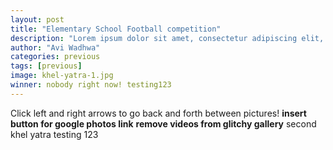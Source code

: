 ```yaml
---
layout: post
title: "Elementary School Football competition"
description: "Lorem ipsum dolor sit amet, consectetur adipiscing elit, sed do eiusmod tempor incididunt ut labore et dolore magna aliqua. Ut enim ad minim veniam, quis nostrud exercitation."
author: "Avi Wadhwa"
categories: previous
tags: [previous]
image: khel-yatra-1.jpg
winner: nobody right now! testing123
---
```


<script src="https://cdn.jsdelivr.net/npm/publicalbum@latest/embed-ui.min.js" async></script>
<div class="pa-gallery-player-widget" style="width:640px; height:480px; display:none;"
  data-link="https://goo.gl/photos/75wBpHismzfdZYfq8"
  data-title="Khel Yatra August 27, 2017"
  data-description="114 new photos added to shared album"
  data-repeat="false">
  <object data="https://lh3.googleusercontent.com/v2k-hdEiqK9aItDHgNe6TxKfUqsryvcGYksQzgwkxzwNChwfG6on2galP3ByJLw0G_oYVa73YAHVf1ZwGKhwGL0mHgvI8ZraJ3EtrFKsYVg1mZof2N6j4QsOaPRB0anJoA3sZXAwTeY=w1920-h1080"></object>
  <object data="https://lh3.googleusercontent.com/WhhLocV88tSQtZr8tMCYa3Wwb4lMkKW07kadvgtheSobEw151Kkckls3idx3X16fMB_WuRbDQDVk1HqedT-ib3SgiRA8fRcZ8nuPg4a6wFtM6O_UI-m-Pyj-pnLqu9TOz8LVuibvJvM=w1920-h1080"></object>
  <object data="https://lh3.googleusercontent.com/ezJDUFXdIRe-TR9DTROODV5RTdNoy76M3cgE9kobl9_H9icgvkM46kgSGwFLL-HTQ8ncwF_lO_a4Q923yg0vyLbpybn0RmL8zG0jzS2CBfc0Y2DWnsrftNeA3DzLJuU9dr_rLftUgds=w1920-h1080"></object>
  <object data="https://lh3.googleusercontent.com/mZhiDaarfdsUX9FtOzJuqBul0v1UeCXPnhNrU6wivcMZ3w3bPKE8qmZINQXgyHDSgR7ZDiFZVd2U1rHA3xxUTLjxxc1-2gQ6nHg38PLrgeMgGzZy0BTHlno5BRr1q6zAKkzuY60frbY=w1920-h1080"></object>
  <object data="https://lh3.googleusercontent.com/Q-ZP_lzmnHPOuUDepgk5OlH6IE5Ff8JnT9jw12bY3ujfj9tYTLhRkzRwdD5bLj36-EgsZJK6ivqBwfR6Xe32eDIXZ9gqJGEGE_PWiAKomnteGDwwTb9TWzeYDNTaxjV6s7iGq3QAaUg=w1920-h1080"></object>
  <object data="https://lh3.googleusercontent.com/0F9vPM_SrABFBPoNPNzrHwalBBaZ0IO3qRuyaaadg2Z0Kr2vSPGY9BarenfWFiJflYSub1nJH3YLq3lTP6Q8KpNWcrELWVrnHmXqSG8lAjPWr_SzPSSyISP4ngQFowAnMljTLJxOlMw=w1920-h1080"></object>
  <object data="https://lh3.googleusercontent.com/FSxrAw8eEubwm2Dkq5HIHWRoguHbwr2YZNzLkYta4SX4inbZug5miIF4W-ZMG6L2yZDrCCoYTQNC4o3FplnsRh-j3uSnq3bShE-nOMRb8nNjQssdfHGk-Pz6rch3x2MBlECOUNMnR_Y=w1920-h1080"></object>
  <object data="https://lh3.googleusercontent.com/rQCYvU-qEMSTRn5kf2Ap-8vAVtI1QUiDIyoTmosY0vCmkQzG5qkv55It1fnSzPc7xr7YJ0bvhJyv4JERHTM3ec7UmWsTG0vH4ixxmvRJ8hF6oFgTrY4XDYCeXP9F5vsea7H_sm01uF0=w1920-h1080"></object>
  <object data="https://lh3.googleusercontent.com/UT4YkAracf98ScpIZ9obWfnnSwQiCHiRD37MarH6ZIuT4IdFwjbmVKfVVG1ydJWkAR0GNc3WjTqIUxP9bdCdsz3sm6vW0274zkcbXZEetrDCym51E4RUBoSxor5lIZWDG_kbSMwJrPA=w1920-h1080"></object>
  <object data="https://lh3.googleusercontent.com/9EGmZ6zEdAmvPdYkNcX0ZML1SDL6JxvtSwvg9rSONV6rgtPhGfO-zlRrC1Q40zJzvNsZOBCQ_IoU--t5JfJvd-W0euEKstB5idO5vTwH_y4JU-YH1W57ZqvEYsElmfiMyLd5hDlZoLY=w1920-h1080"></object>
  <object data="https://lh3.googleusercontent.com/Zbi_JfoYG95QJyIIvGorhprWQMTkR_FuIhglT65QowgZAHA25AB28zLsB3jSQ0QolgRBTCL5yxdFcoXugsqPcDIqsswM6AdH5KCLbz86c_ckuBsuRezRNGTaZTArTI0NxVkCpzIrR3o=w1920-h1080"></object>
  <object data="https://lh3.googleusercontent.com/-bEMr2I2Wlttj2tXrtP2ITVDK2bE6SFFoAqR8pmRQ8iBySUUeK-II_K_ayCYZJYtS-TAhscwNX-cEEWDZuRp4MjwfcN65hMpppMnR8gW5IECxa48pI2P49eENzFccJLpt9FNVifoe-8=w1920-h1080"></object>
  <object data="https://lh3.googleusercontent.com/lJJdlJls7m3YLw8QP0Cm7owjxv4AC88HIdlgRbGNsYcAkh9RA5Bj3JpCzRdNdf4H-reXJkJdJBpmnTZ4fW1jPysLl4qf7cpfNg66HYEHIvFN-4Ss5mk9RwBQIz4vghe6UT08FWoBzZE=w1920-h1080"></object>
  <object data="https://lh3.googleusercontent.com/rjzngBuXwFd1ADP3sjHuZ4NfZt9Kp-LvjUW0GK9ix1LUFCCbqPVfTNTTot8342a8zWuRuy0FjHRRXgqxOKgP4VARLiwu0wJA7S7KY1vHr9Je_toi1-B-0hTa9PJVFbDOA5FupLxRfYE=w1920-h1080"></object>
  <object data="https://lh3.googleusercontent.com/dCnRM1P22LiKbswt5yEaJrMDbOnibjL01H7yjN0aeOhcEKbuNGlDXr11jSbXHuN1QMvJjGNvpDq5kk56xpmZGuJ9DKikyBNbfmf3Ep2LBF44s-JSh_SYBRfrOwep7G2rT7MrKXVNlFs=w1920-h1080"></object>
  <object data="https://lh3.googleusercontent.com/7TgJwsNB0JLjYSYkZ9EjLwb6Acu75tPj-kitPlkDhKs_de7NzXFPWDgNQnpUncY-rqw5vDFUAx2nt6tmz6I0zFICXEy9JySw-vsiOoGGKlAuM8puRqZwrf-UoH7KF1LjOU6ebuosyWs=w1920-h1080"></object>
  <object data="https://lh3.googleusercontent.com/Ulp15sAE_Raeane102VXBmW_drzo468ENnk_99fOlaBM_QGf3EIYPvZdixu9wI6ci19UCXDU3yXZAI7_oQfEu_y7IEfAydvEk2Qb3fu26bYh1thoyjmw5rqGvjDvmtRO2QwN4nBpse4=w1920-h1080"></object>
  <object data="https://lh3.googleusercontent.com/CWDKRyNnKAtTumnA8VVAcKD4dEZNCMY9AN6CCOrhDoch_XEbSNpKzhg1yqtUHDcvlYFYpPgx5rxGDL601boPNxqDM38LtpWQEr5-cEib1xlsbztNpgsBSNn840k1hfPdWF6lbMPhuMQ=w1920-h1080"></object>
  <object data="https://lh3.googleusercontent.com/QSDUlv_nyIk5V2tjFUdaK65GQtFbjkLy6yW4eKmb3dLrPuvOsBDjfDtRzF2ADgpw9yjjHKwdl4mX353SHBDrCYGRYZ6SRM8zFqa32G4o28q0hqVrDKmHhHEIm8vhQXfoWZ0vdD4O72o=w1920-h1080"></object>
  <object data="https://lh3.googleusercontent.com/zZoadPNJDFq0wxLSLJNdGyscsKepvrJKvzZlJFtETfcSNsA2xsnRdi6eJcL604T4pdSXrczAEfhfIldtWOwelXiIwB9N7OzusrrU9sNhl5z9KQzFeT58AxwQh_yIuUQLjV-hLgARLcc=w1920-h1080"></object>
  <object data="https://lh3.googleusercontent.com/QvpLUTW7D5HSxShR5y8x-VeIzvy1_Ll7OWIZujGuWbg-kTsXDPTzh85ESQZZzZwq-4WY89ae3hgVyps0zxnzQKMjiyV261iFHmnVu0zfTvBlfNen7c4qaqd3EesZRdNE0s1o90vPfME=w1920-h1080"></object>
  <object data="https://lh3.googleusercontent.com/Ds0C-f6-t9OSJQI3N1u0ndFrvc12fx9og5SVX4x8mNdccBl3QLdpOk-oTvJYp9tbk_Bgb563Hra_cfcQphBlYaPhXuGOSZeiRT2VBkcsghJ3Y_MjdCHfHOIU4c5nnrOmlHLL8jY4Ldo=w1920-h1080"></object>
  <object data="https://lh3.googleusercontent.com/DVHT8DAkEBvMwxNqXexKgiIu9Wh7agA9QWR_iSnIXMxXLgKjQjiQYuLmuPbQvUrDadU5ujCZ4IcRuk56AGQZ5OMc_wME99Adc7kGOxlPyVaAK06q6-RFcDe85UnxbPyb8e_ta8CoOrQ=w1920-h1080"></object>
  <object data="https://lh3.googleusercontent.com/c6WxxBluwk_IeOr1x6Io_s-Z6O_lzgVy5PinBgBYCPul92pvfeUqRzk41jO_dUz6vu0yFbebHY-S4i3J1Ix5F4PhUZO7GuSj3flhYbTudV2DBXtIOqTuwWOS9ZFD7aNkxNHJVTwi9rA=w1920-h1080"></object>
  <object data="https://lh3.googleusercontent.com/ATT76v7149myz7V54UNJ2yLZvtHd7hj4uKMCfYHub9cJ-zFoSFKTN1Dl-TyQlr010jxNoj55Ws76IuXvfBhd9GGSwH7rjmhWQ9ByJ3RXbyPc0_ipZnVPxZrd-N6vsfupgW8Ftt-EkMQ=w1920-h1080"></object>
  <object data="https://lh3.googleusercontent.com/GJ9ppSm4IWkNIzOsRruq59aaN2Twf8Scz5FO3i0NtsFGeZXzlsl1RtwkOdoJEWwHH7Bxu2oJByKaTtywfbR9gvwvRuxLRkrIyDKPyZevRiBNssON2x4E0B-7TQ3I2l8S0FM7xasy_XQ=w1920-h1080"></object>
  <object data="https://lh3.googleusercontent.com/uypgfSflAoPWCxgCL1IRRTAxE0F6hBcqMGnsxR9F8nIhVvhjEXNtQWSQW-V5fkGmKWkmAxfhPLLEi_-tH3OK5dlN1xkogzqTg3oGzCqI2gbwA1SjGTCZ8m2dEgZG-7tymYKXxHs2DEY=w1920-h1080"></object>
  <object data="https://lh3.googleusercontent.com/sU9uzvEQrEH-M7HQp6vIInPVj2dnB2bViUB51kUJRrEP_h4opA4mO3mLHW9ct8nZdlm4q98ydsh4fH0WDNGsPfchObjV6xrNKUOjSnEndOxARH19p-_egir3CfeyWQA0iHz_q9XcGcs=w1920-h1080"></object>
  <object data="https://lh3.googleusercontent.com/47tpRwf8s838og4F8yLntfoLPoYUNqgusZC8si2fik00y3yKiAOVHHSmHB8G0csZMuObmHMNb9BgJCgNQyqlBgRF0aaRI2kPmzdZzbldKV6WXbhswYRPTwtW25ycilGWWres0Emwsak=w1920-h1080"></object>
  <object data="https://lh3.googleusercontent.com/nys7N8_Vm1fFIfsD8Nc2yJYB03jP9JCDUo9jus36CIQgC6wLFA_as5BxmJxzlnbHa2vyO47xALDLp5NFVbkoxBOZW3lAgqPEuDVGijFc8sxq4cc3GNCGFzx2830npZ_WvHYKUrUG1V0=w1920-h1080"></object>
  <object data="https://lh3.googleusercontent.com/eBuRqNJK4fXD7JwtFbc6DlRdeMSjXVaHv2ZiKONqN7f6Np2biYMnmWIlx9C1H2H5vXbkIeOepVn5iClxqmpKfvsxZ10FdWFg5rimZNUj_H1apHy9Zvgpnsp5NfNTloOQSROFyvX50YU=w1920-h1080"></object>
  <object data="https://lh3.googleusercontent.com/_zf3DQV704i0G1CXD5kKTLtt3AFh8e4flgf6qBzCOu5467zlySsDSI9MQmbSupGRiLCQK9C-mBHQ1KHPxhjqvgr8YpJTl-W53q75BqYCjA51C5gZdeCbr7SOeRf8DX4qN_yY4aez0DA=w1920-h1080"></object>
  <object data="https://lh3.googleusercontent.com/J3u6TRmKspz35VvG5a0zr7wwVAXzCxSHpGleLlg6tJ-YvB5pFQI9bHIAylZYryTBqtkQcJdzZK1WmlWVYpWc_S_B35ZV0VKsaKfsla3Me6yUtqNA5kmqGOzZ4CANCkfnDwoOz67YxOE=w1920-h1080"></object>
  <object data="https://lh3.googleusercontent.com/jxS0bF1D_Tt6dFr5eI0PBJpvpkUIdDG64TpeaK32qjdxExMAB0z5yQbt8yIQdOOD5aZW6YxvCPqLdtjqLp4RwgPpqF3HjsWoEKSfGrTYGXa-UxrAlPegdmft2IFqMxEbIhdLopWOARM=w1920-h1080"></object>
  <object data="https://lh3.googleusercontent.com/MBTr4_7y5O53XzvCjFU3ME51e0Dt2XVZkKYR20CwX-_n14D6I4HWDtCMdckAacEoI_qzSDzN3dx9W6mkVMMeKtFaV-fxCGBpWPJi4LYPG2FTFBoK-__p8OEdKxlnIB9VSkab-7gmyhM=w1920-h1080"></object>
  <object data="https://lh3.googleusercontent.com/bpTcQ_rBEknGhT3XZm2CydO71nGDIghqFEHzeKop8QYHeat7gmaYUc5gG94iG-HckzflUHu2P92ifnAFg3XKhAYHuTjWYBnnMQDRgAm7BvqigNioQjwrgUG7f8pYLM2bfR6VWtjDAEY=w1920-h1080"></object>
  <object data="https://lh3.googleusercontent.com/cWKALYHud4sXtR9OdNe7MMvxZoe1XDvz1qwiM8hxTugyyGxkE_WedbjLk43yPN4al7s2-Jboy0otJj1mqnKWMC9y4E-KszQtbX0ZFEMxl_gDIJzlHGgoRHYq1iK_Lwm3Vk6QOhDxASA=w1920-h1080"></object>
  <object data="https://lh3.googleusercontent.com/1q8U5J8AFmPLU1p13ei8pFUNPAbA_6-FkIen_Zbsd1O2CUPyvq1ENuOdFBhePPkegLDBPZ0X5IXQk6ZKXB7E64UhTHVtvK0V-pVlIgIF8UGN4DyFmXwUR6Rb73_S1yQPKAJu2syz68Q=w1920-h1080"></object>
  <object data="https://lh3.googleusercontent.com/B070KThyRVbbYB4Yvc5szmivEzKmmaD97dDkKrw0vFFyy_Xou90FxiBkq5m5f9f37PtVXPT8QHea8UhMfWBIGh707NiBAaZFjUx8UR7hIZzBfwMLBribsEUm7qCNC_wM65JhFxMpvwk=w1920-h1080"></object>
  <object data="https://lh3.googleusercontent.com/yxpCcEjMgoTQfpft6R9vratU5xjUzIWF4CCQMkG0jZ5A2xz3kNGNsRta0j-Zm6buuJ5BrjAwdhUGwAuM6UT8lX_-_h5eOTIsa_2Q5-1yXVsfg1SphFRa7Qgr03DwSqj02T6VWvkbjtU=w1920-h1080"></object>
  <object data="https://lh3.googleusercontent.com/UY2nGwmG65XQrhvFQeo8VnqiCpJmuxOrNgUDibTr4K0NK2tOlSN1xP5Tv9YhMTxjFtyrnwSvIPY7gp3srsm8L_rnEX75ymRx5A1iNnj4T8lyv8qXbSg-qv6JzvOlCcrYwEj0BUUlTus=w1920-h1080"></object>
  <object data="https://lh3.googleusercontent.com/yBIwABbmIcrUIi-H1AbNgKRFuGev2wUyTrVTZHjrC4EwFIOudw1MYpDC8Hl5bsDIvfW1h93BxZ9us6q9Xt8aR2NqYFyFXWjTScjtCBZlohM3Vlq4lUG8JeZ3PXyFrA33rb07ZyJuJ3k=w1920-h1080"></object>
  <object data="https://lh3.googleusercontent.com/x8aYap8Dtfhstu0krfnzwvNfRfi5OQZoJReLHPbWE5VPE5S33RHhVkBCW-KSlLH4rvkd5QWwD_GXgUxLyGLuhvYIr6jaS9i9LzkKnTBNKvoEFhKgn9968Qj9bYBVVO9_BGqST8aPDl4=w1920-h1080"></object>
  <object data="https://lh3.googleusercontent.com/8HpoamoHsk1znB0INQuR0pQwbjdsHDyCsn7RxFrmyE17OVln2DMBq8X_0N-1WoPyMMvByUY6zoLLNOc-tg1DTDyYZno8kxpY7AuI7r23uKtLiDnHNAQIWdE4AFsEYhzu67rIFWmUNy4=w1920-h1080"></object>
  <object data="https://lh3.googleusercontent.com/DstwgCyPY07TIffxjFUIm8y0yv3rQQ1BsdFrf_j73bJVnBK_E3LPBGi4ZSpbJszRZgV-zIw4NN6AcGP5Ul6VutOy_zV47ffWAw66QV5gGst29Ge9DjUSBAZ8SnknI6YxI6SSscT7Tw8=w1920-h1080"></object>
  <object data="https://lh3.googleusercontent.com/i4-6LyRFZKNzxa2SBw6-yorcB4m0Ehy6X8ttWL03ePf65kRy-htUfSkrx0Y_gV-eaIKho6ZDpviSHwHv3mi4IJtqmXWjwiHYJUUFhd0lUr26Wo4o59HkAhViF_LaWDhvkurbX7dmlDA=w1920-h1080"></object>
  <object data="https://lh3.googleusercontent.com/jRQzj7SMLhudC3LdfFtZzOYzjMPw_iBrXyQGDfgFYFIr1kuFbg0YHPrHoDiVhVV3ZL-HdFugaai62YFk89apDt7wHaDR4bcZlaM2WiBsLO1sUeS27c4umRsg1aKyB6NtJcjaOjWwmQM=w1920-h1080"></object>
  <object data="https://lh3.googleusercontent.com/KprthLwTTRmgJY_qo5rh5cBp1L2oMjHyAmWosekiIaOSHmnL54mTI-n-lvxp50ljyG26sYhnTkWXa_CwKUtiRRHAqATpWdLeY3uUrCEtz7OPfCFKsnbQoCXzUN-Go5z7vmftAL1n-UI=w1920-h1080"></object>
  <object data="https://lh3.googleusercontent.com/1K9_W_KmjIDXr9BufH10HlPgkOAjkT4rta9A0P2RfO5q4kOelWaqtdCHKUDL3aqfukqaWl4ZIchiInmMsUbrIPHzHYYQLsB3VsB-d4DQhO1MluCdTKyqUYnaUpKE-3j6994yn01yvWQ=w1920-h1080"></object>
  <object data="https://lh3.googleusercontent.com/DaGplEkqkAFG8iq56l0486-aKhoBoWksh18RO7foofed8GS9TiyblqNcnRx7Ou5KR55446nF_SWHp6OPYBB9LHbrD_usMMoQIV5CsBBNZTsMhAZR0XJq5TAELUYpNgr3V05k0mFJDKE=w1920-h1080"></object>
  <object data="https://lh3.googleusercontent.com/AnSo2mYv6ATJLMEVYhXz5hwu3rzyDKNJikbqc6qyiQCLoThalv5UCzck_U3x6JDykIydA3psh_snKlX4PPztClYjq1Oi08COKGOyYzr1XFyEJAoXi_2kKv0s-fy4a7k1ff9HOrEua8U=w1920-h1080"></object>
  <object data="https://lh3.googleusercontent.com/Df3F4PuplKBt_RNP1KAqn7RKwh0RvybJhgKYQwWsMnSNgUqylBJ3Q12r0Q3R1VeOXFqqZzWlJRRdiU9BSDCKPKY78T1vZfdrkaNEcEgLy-3hLPnWzr_UdFWvziaszIB93ZwzY6B4cpU=w1920-h1080"></object>
  <object data="https://lh3.googleusercontent.com/FsI00I5tET-V2GwNi8HVc2FR-GVbsSPG2sfM_kelifi0d6B87F8u-qe5VHhVOlZcoZO-3HWH33cZLamH0U9_PJx_izNsWY_NS2Bcou0Crmu_mM_1AOTyzrxfzEJPIrhXrvrZV6yPmz0=w1920-h1080"></object>
  <object data="https://lh3.googleusercontent.com/f4uVFD6LCzHFNpyKpVl0sc3I-ZbVtngRLfv77SyJmRzpSwXEEcF8lDcLieF0zNL6Fppi_ECSB-OzOzGDJSqtKhqw-ZBUzS2MaMqs8DjdEHKq6r0OA4JKYpzOtGK9S3cmxPheIkuCw6w=w1920-h1080"></object>
  <object data="https://lh3.googleusercontent.com/MtWlaFicqnoDgU13Us1dS-eww6NKBHCSukPr7O3iInzzvksecvwwkPFa9p51C5C_aXbTFvM96iSthE68DcvG9IVdX2ttMMRHUOv0-ftQaqS3S2uCK6aWNZAORXShj3EF60XHsP2aKd4=w1920-h1080"></object>
  <object data="https://lh3.googleusercontent.com/VqI5XN685MyysXyH_tCMJB8WBHcbyT9kM8V_ZL-7gvZB4aUg5VT1aSxSfiwaYtrW9TeEzjJdx8qv83T1PawC5rFzN-1skGp_CvNKc5SUqSpJsQnCU0E_UyUnbLdnNuizD1y9TuTPkn8=w1920-h1080"></object>
  <object data="https://lh3.googleusercontent.com/-P-JrJkLVba3CcmumL6NpNJsCFlzRGq-vBj_TrgSNbodZwvPjSVEog3_99t6KqEyoGR5TMyclbmk3fMvQiYScRENITSjqTQw6t1RaNYvKkbA7GkVm3x2MFw6vWoMEP0Bza73BeryOTI=w1920-h1080"></object>
  <object data="https://lh3.googleusercontent.com/f6rJ68MW6lzCewsGAuiPdN8_PRrL0CGPg_wHaAQTt--uNbQ2Boxq2r9AKKgC90QcZUVa9fCogvgyzAPAVrvEV9b40knH4Oho5fjt5VmoZbk582iJSq4tDiLqJfompfI_RiNcfr20SH4=w1920-h1080"></object>
  <object data="https://lh3.googleusercontent.com/wC6GBoeJu4qEDJCCAm_j3fXGMd67-C_wXFbM-pleCpam9ET_cXAftu6qTiyWmdvgd4NSsiHEoHuUBDZkvma_T0H_dXKiuc8FlyvwUTJNWg1IZrhz9sZoJ2wTx3QrOSzWMvGZYxQmklE=w1920-h1080"></object>
  <object data="https://lh3.googleusercontent.com/e4yYczijWP0h-AA9ohoLhvojxBcNkRFnddvsA5lyZvmkpc6JWUZ5epmNg-Yr2apofDxdcbexbxiSWv-UlCE5tNMtLisSWV0CMkPLmXWUOWIwZ_9V67lKLhA_RjblhSU7vmlxbqx4iC0=w1920-h1080"></object>
  <object data="https://lh3.googleusercontent.com/QwvUg9Fm3eCLHrEryi2-7vv_fmgsahPqlxqGXi_AW4j9MOdcWtNUUeDxtMWgNNsdeU9nrRyFNM_XrYZ9saPxx5QPBkwnpthgZ_x5sfC24Z7gKdmGBzJVYUHfi_DfZRaSes29gOoz2MA=w1920-h1080"></object>
  <object data="https://lh3.googleusercontent.com/bI4jxfjF20mamuP9mJLwOwXR8_9JFoV1MFSMhMbs44AtBHu-I9KM8ao6tHa6SW0del68oNkoW-7AdwHRO4ctqnhaa0PxPhtEDe1KFGEv2CM--T9dEwNVX8r9zSmHXkDx7VHBmzFBY2g=w1920-h1080"></object>
  <object data="https://lh3.googleusercontent.com/46BYJcBaWSYfdE-REoKH5aerohv8sa8qnFZbLr9Bpbilx8Zv489PvMl-nwAmRW1o1CfYcsFZvgt0XDwf20UMEzZboz-kCnvHcxXh2cA3w2uq4kbEwnlVwpOXqvJBGEcexGXGlxebHnk=w1920-h1080"></object>
  <object data="https://lh3.googleusercontent.com/WqWMdjbp-CsGDsE7yvd5-0L_aZdm0-dJgwdAn8AZ6UZMMh1kNseUD3IhMDjWsmZUOgNY-3hQk7vRuiYD8ndq9KP9ti9CWwDM3g_HW6vL5O49IXs7TqqyQp1pnwFLIg-_ppYRI5UGVPA=w1920-h1080"></object>
  <object data="https://lh3.googleusercontent.com/ZWHNRY_Q80Zpih627Yw9XRW4RmYr7Rip418DfDOjfiiHShttK7TZmjPauKyNiiwokdbda59Uupo7yPXqUzQPq6vm3KpyIRpvQJttM_seuNAPOL057nRJx9dclvQaJ4E9XbT2zZK2yfg=w1920-h1080"></object>
  <object data="https://lh3.googleusercontent.com/c37v15vUVzEWPblFJfj7KJiI-MfwLSq_8qGUVlEvfNye3uC3IU_MmiXcNk7P_SYsqANxCwSyPrEzp7Fj4uTOpPRrIB3z3PquHLG1hcS70RjdHKfN_pP93UX5EgyCE1xolLunLF0BvJU=w1920-h1080"></object>
  <object data="https://lh3.googleusercontent.com/6SyDwGWxqYfIcW_gY64Mwuz_YrZ0h1rfKIsJ8Ma5N3BPJ40tLVl9nrU4Ut27eKB9JM8tDf9xCh6X6BvRQcCDiFnbgipChTMUg4BvtHIjeBN6cYzqJmPg4Kmyaxa-QK00IRLdF0mMYrQ=w1920-h1080"></object>
  <object data="https://lh3.googleusercontent.com/pL25-G8ZI74MLDY7O89wsMUPFuEWxn22cOHMMigMirq6lSsHSGhTGMfnvjNltNCCoPbjjQDVsOQ40CB9fv7_pOFctY9uOVkZP_dHAPgI0EXWMOkA2Rfb0xp0ZUp3-bF85BA2VSuWaGA=w1920-h1080"></object>
  <object data="https://lh3.googleusercontent.com/G899LjZ8LDvwPQ7T9TxgnMwjn3vSQ0BgcAmuXe24kYZtElW_CndHCKvbBuCY-aKG_ACNv2IIf0GP72z_51Af09dka0kdibD4DqbOeVherMUwAjGFj1nMGYz2rYF6BnzmF-QmfN8PXMk=w1920-h1080"></object>
  <object data="https://lh3.googleusercontent.com/4toYlzRObmIF36zocGSxbXARqZifspboAUk39BZsWyy3QHPzF2iVgOXhCJeZirEdjIcrw4xWmXoBp_6e0a9G3wrP_cDVZGBNOKQGJMZ_9uBm52wMQijUJ_9RLFqM6sejaYHwMhL9EK8=w1920-h1080"></object>
  <object data="https://lh3.googleusercontent.com/MUvQpMwGiibzocTJQPEEmJP4cO57v-GeOq_JHXshxQwhEtV302B00FOuRGNfQkTfvpaRwf6gKKd1p-ELyZdcgE8ueQ_ZkftnyFyx80CrBKyV4LKqY_6b4a5_K76uUB8GucHmRW7Dkt4=w1920-h1080"></object>
  <object data="https://lh3.googleusercontent.com/6CRkYSDeppBbciZKys0Gq2FIh-tW8drjyG7GlLEg-zo-HmupYHtQeFL898mfoq4892g93MhDaTsvpMDe4AfbnQSplzdPGM14QclabhXhW3uh_lg-xhZmpCTRFdJdk7pSG5QiJaPS_jQ=w1920-h1080"></object>
  <object data="https://lh3.googleusercontent.com/bIXWyfLGWSR1F8yykwaNAnzaJgyceyitsTk2hrk9PC4ySCV86SUTd3hHtG7uJnd1IgCNesfVbI9ajuFOKoytsZhXhiUDCTYCdSfOOaT0N3JqIzt9xPZZ8r3btLhMJ74jJ30hgXuG5uo=w1920-h1080"></object>
  <object data="https://lh3.googleusercontent.com/STAOaKsf35rdbGayx6Xx9F0cYNsiBWq0Tjmm9YxKZQqi_aReVnqU14ZSW8PZAmxh1k0XvwU46CNmJnp8i0a5n5ZB0bTRDvIb9BsL3KIeS5lwYfpAhZwawhcywELOpFJZyQ2gKGbR9Qk=w1920-h1080"></object>
  <object data="https://lh3.googleusercontent.com/3fpsdlxKkn7r1Q3vpPJwHRFtT3dCfToMl_8LFN_FiP858RSxHWYGEGLNDcU4fPMiOoGV98otCodW3cE5W3Rq1R4OW1gO_jOG8D2gb5CLUXR5gZDtiDlMRvjz_HlqBVpbklenoeaJ1Hg=w1920-h1080"></object>
  <object data="https://lh3.googleusercontent.com/-ukBi63NszSkLiLCF3uvaVShdzWbwstitxphsShAU1l7jJCeTCFwU-JKAa3x4nbjLITjGk3UCRw_vkHyLUPrWmCHJ4CA3qMXLYckHyIU65l0kBoukci-Ab12u3t67ycL31MvjkGhkuk=w1920-h1080"></object>
  <object data="https://lh3.googleusercontent.com/t8niIwiBP85hlcl6gGWH8xCSeMwLAgEfC7aBOjItlKcKc774b8iQvlePIRvjRdi-H-uv3zpUMH-lLcC6d9Vn7yEwdqvxJkTyhlgNYeWX93Lh5uoRc7CsUYgNYzBJQGGmbTkZRSm5QK4=w1920-h1080"></object>
  <object data="https://lh3.googleusercontent.com/7JJNDZHAz4-1zG-7-Sm_Okj15Lb0fJMabczLj9a3Oxku8wMZ_WSp41gCtg_HKVT7E3QE6KhQpagc5CXh4qhHKEXstf9nyZl7A5pDd316zjhVlEFknFRp3EYGG7woX3hybUrhXJzRlys=w1920-h1080"></object>
  <object data="https://lh3.googleusercontent.com/Grf0rkcgePwIAnB8DzxLc0yoVSC7L_UJRfpXN9LbBl14q_M-1r7cBHkLv2MIt1d_WABZygsTXz9_SCvziaQFrLITdMz-ATR6kbKCtkwJKXJoJeoMES81QBKLeZ7c8HylAq7yZy-MdLs=w1920-h1080"></object>
  <object data="https://lh3.googleusercontent.com/wIJ7S-qWnZHs66upIVV4G8FBjnOB6nmg3vOB3SBiR2-6OAcxGVAqXQVOs1ls4DmzKaplrNl_Umc3_WlxjUE4wrkTRSjuPzUbEoSLQgKTqxjThEIKL90S0UsVXj5VAT7AY21Fu6zLgiw=w1920-h1080"></object>
  <object data="https://lh3.googleusercontent.com/z6NesVj4jsxRw62v7rSD7LjiHwXv9L1PkyhmYGXXRPdVOzOOTa7vD3TxCRUEeBZr-Db2cvuO8rH2mDXMXQWNdU-KRgRahf7D5AoEw8gbxT8DDUG3kwCPN88A3vuQQjInVLsH0iySi-Y=w1920-h1080"></object>
  <object data="https://lh3.googleusercontent.com/pd3D9akMaqlazYyPBuSmX5NtcWpJpWFJf9j2eaIoiv_fehtAFb3B3qN32KsWeUoBQCoUqAE7jDvj4d1l84yS5Pxm0p2O5PysaJgfsje6Tb0l0wx5W7D2g5KrJUIBmDT44ngPcNWZz58=w1920-h1080"></object>
  <object data="https://lh3.googleusercontent.com/2lP9aYmF3wsDLyhT_3WtkX_P58b_X0bGvcQv4s0tSdvnPocUmlA5RCcbf1XpyRf3ysuat5dQfzTlW1XuMKuD-b7jTBV9dbZriaAHmuZEzps47lyOFHuE9AQAj3FkGcujI7yiPKlLIHE=w1920-h1080"></object>
  <object data="https://lh3.googleusercontent.com/hNG_wHAsnEHwXVi5PokX26m27M5OHNpEgmvXlU13FYRPoDTOlGS_K__yyNgj_mhODrVUGKYhqsYpgvfh3r6xHSMEhNnn-fUIcfyzLtDreVr7zeliFxfGcsiM3_U5Dt7RQaSuhTdxN-Q=w1920-h1080"></object>
  <object data="https://lh3.googleusercontent.com/LgMNzs3nvIiUoGkTIbFqkIDVaTfO6HjROdY7_xsnPgv464XToDQjdxMuDnWdiJXVpgMK7ysdSYP7gv9MgJpeXq9C2eU8IRtY-zGXspLhorwkdUhRyuDeumeFdANLuBlFcPfWlYo_k0Q=w1920-h1080"></object>
  <object data="https://lh3.googleusercontent.com/WyflaQ94rM6pY16Wb-knsBNpS0y7OlzrycHeo4wshpqXZSTvRW97SyqgGLurPYEwV3ZGgyGG_m6mgwWS_OkFMenj0EngocKP_gjXcvn4f5GJ31iVOFpZvF1yT8gnYfp2rFbG-oce9zc=w1920-h1080"></object>
  <object data="https://lh3.googleusercontent.com/sjTkbvuA8wTavJax7zAXVCtDqAHAv58UrDfpvdbQ7yH-GljIOi82EGo7TiZeG6KWUOa6wRognJ8283NEZ-fg5ItUtpa4p9ir44bVQBHJ1nv1UJvn-X84fOUs1ko_kpqZiyDIsXLABTI=w1920-h1080"></object>
  <object data="https://lh3.googleusercontent.com/AnTGyqAHHzOBh8NRGM1-ymKe2-wVisRI2RP6oGiM6K473wo6OeczugwoZyhSq92GtPSnrUp2LSKWE2ISQH9ijqA1d-GQuPBjNoA4WQaxVIMWv1nj4d17wpxjXC6hXpKCQ0vBISnkTgg=w1920-h1080"></object>
  <object data="https://lh3.googleusercontent.com/OlVvlCwuSfmklKb6g6YMa19pC8l22vCZVrh4D0Xr69S62BefBIdMQ9NHrqTv7nq3nCX6EYSS2L2E_M8ROQuMOMKx8CuuuYTuOdQbrjSGEbCTz6HANxBZuRlYdcaUQ-JY_R1mbNHniPE=w1920-h1080"></object>
  <object data="https://lh3.googleusercontent.com/S8yHkD6J3qf2sJXmHI7hUF34LdNy-nm5DaFphdsNlE5zNNe8oz2HhNdohTw3ywJ_8Xoyg1-QpCXUqlGufHFf4rAzbMHp1YsUIQBSr_BlF3yXKfIzJXQdbNdv_doCB80OxuaUz6-Hho0=w1920-h1080"></object>
  <object data="https://lh3.googleusercontent.com/5nQUVQEUJ2v_tfKD9TeIq2TEc-n4CXvHIaaIGXM8Nx1DskraaRe_BOkZElLtcwdvuCnV5G3BLyyr0OAVhd8EvplmMruT5uTIPiN8N6BuzCv7idLkMKtX1Y7HZ1QYWctBVNNrz5PgL2w=w1920-h1080"></object>
  <object data="https://lh3.googleusercontent.com/SDVIUT8kpCVhKwlUmKKUGwSwZmHt-NufY0LRFP75YXEYaXQb22BH8jVAPLiiMRrsfUQ8fEpKXyMHFbEq4767fpftiFKrJZ8BX-9z3xFIjXAAXfuxYHpRHvr89FIVawQYGoFqwmVRZLc=w1920-h1080"></object>
  <object data="https://lh3.googleusercontent.com/fn0CEWeGdqc_CD14fYQ3U2dQ5bTMLnWFg0NKk9LoCi1q6KloTVPGIkWwb85qQdKy_PznyVC0_NuvSCnX2Jdjpqy5uIF11a8ZlPI1KSS4pLBaP3-k_PBFk9GXmWiZ5s9N7tcyWjkcqe8=w1920-h1080"></object>
  <object data="https://lh3.googleusercontent.com/4nfUnETDMkXnGNYuZr-yEt4wh87AV9d4WDsc9Fc1RZWsyErPWSPhS4WnaOC0FEGzzzIMhYauzIiO6s3vgEHz2hIXS7S8wYUo1-lhUoXbnbdiM7ZfsWEW3aWZjgcxHtY_z4TC7BX93sg=w1920-h1080"></object>
  <object data="https://lh3.googleusercontent.com/eq_vFtU7cXA7yMYnoI2zusM-OhHNZUvG1gz0r8nUJECW-vocmzVswR3XQSf5U12VDeZ2BomBRtbolpZV2GuKROm5kxk7TOQi4cCjSD0-4heA19mWcK-roosPlxs6mRqrNukRAU93Vco=w1920-h1080"></object>
  <object data="https://lh3.googleusercontent.com/AHHeWvJtutOKY4T2Pcg_vOzVz76bc0ol7hCp0UII-d58Bxyb6W-ogT0qxhMuFmmbMKZrBaTXMYOxbcxZXGE6qyMhOk45OXUqUhRSeKHmzuOBh9MY6979EdFk9shubIubN0pLYMy-qEo=w1920-h1080"></object>
  <object data="https://lh3.googleusercontent.com/3AZISl2MxsMLnIHFmmBBIMe6CLZy-fiI6BFjcIGSQEHrScpuY2YvM8nAMFwtpcr0LSloMtuD00eKGF3aicwoVGG4wlKnuuo7NBgZKd74G9WlIMVHJ7cno98Yrxo4lL8vCFPVJ1R6_og=w1920-h1080"></object>
  <object data="https://lh3.googleusercontent.com/fdwj0eArcP_35d0c67aTMaWmX-_BWVjjLGrfUwsOX15YGvJQR7YDN_yof4ydUjVg5ZktipkOFTtHFUHn79RqZNo98pT0N7eqb8-luiz9eo--oyGjUdP64Zp9OdZhAZirdAlyvEyd4xE=w1920-h1080"></object>
  <object data="https://lh3.googleusercontent.com/dw6qQ5ASRcRsE0YGFgypcmYmuZ5uhoqfesOPPT09bzOhQ383hzZKAkB_sVgBdd641Y-MwK3K6t-L4J8OfOtQrnaktGRFmAHwV6aaB_J2mqbKuBGDorwrGgsj3LK5Mz_nZ6_A_owTH6g=w1920-h1080"></object>
  <object data="https://lh3.googleusercontent.com/tAlumyTEWUo3cFF6Xo61D3W3QZrBmwvb0FQjfOvEWqUADTqOAf6z_24eI6xXr4fG3s6qPtzqgKn2kouSGRH538Th-sdzh4ZDKPHraeQJMeu4094s59u2zF40A7KcFz9I6hPrZHYPDjs=w1920-h1080"></object>
  <object data="https://lh3.googleusercontent.com/PC8c0x4_DB0N7RrvxsdTTY2Aw45p5tvPMbDFNi9BgHU1HYFesiodEsdOBauJF3m-ogFqHBkogdoTcQcl0E3nLmFcu58FvTqVOnMx1yRqGpD8Jkj1Yl_Fq0MWkfv16AhALnE6m385lr4=w1920-h1080"></object>
</div>

Click left and right arrows to go back and forth between pictures!
<b>insert button for google photos link</b>
<b>remove videos from glitchy gallery</b>
second khel yatra testing 123
